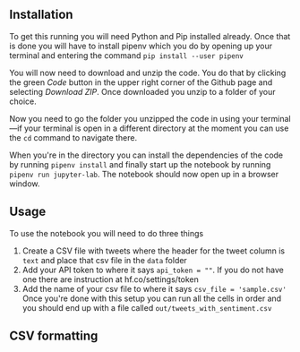 

## Installation
To get this running you will need Python and Pip installed already. Once that is done you will have to install pipenv which you do by opening up your terminal and entering the command
`pip install --user pipenv`

You will now need to download and unzip the code. You do that by clicking the green *Code* button in the upper right corner of the Github page and selecting *Download ZIP*. Once downloaded you unzip to a folder of your choice.

Now you need to go the folder you unzipped the code in using your terminal—if your terminal is open in a different directory at the moment you can use the `cd` command to navigate there.

When you're in the directory you can install the dependencies of the code by running `pipenv install` and finally start up the notebook by running `pipenv run jupyter-lab`. The notebook should now open up in a browser window.

## Usage

To use the notebook you will need to do three  things
1. Create a CSV file with tweets where the header for the tweet column is `text` and place that csv file in the `data` folder
3. Add your API token to where it says `api_token = ""`. If you do not have one there are instruction at hf.co/settings/token
2. Add the name of your csv file to where it says `csv_file = 'sample.csv'`
Once you're done with this setup you can run all the cells in order and you should end up with a file called `out/tweets_with_sentiment.csv`
## CSV formatting
